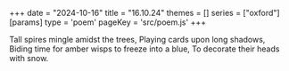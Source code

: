 +++
date = "2024-10-16"
title = "16.10.24"
themes = []
series = ["oxford"]
[params]
  type = 'poem'
  pageKey = 'src/poem.js'
+++

Tall spires mingle amidst the trees,
Playing cards upon long shadows,
Biding time for amber wisps to freeze into a blue,
To decorate their heads with snow.
